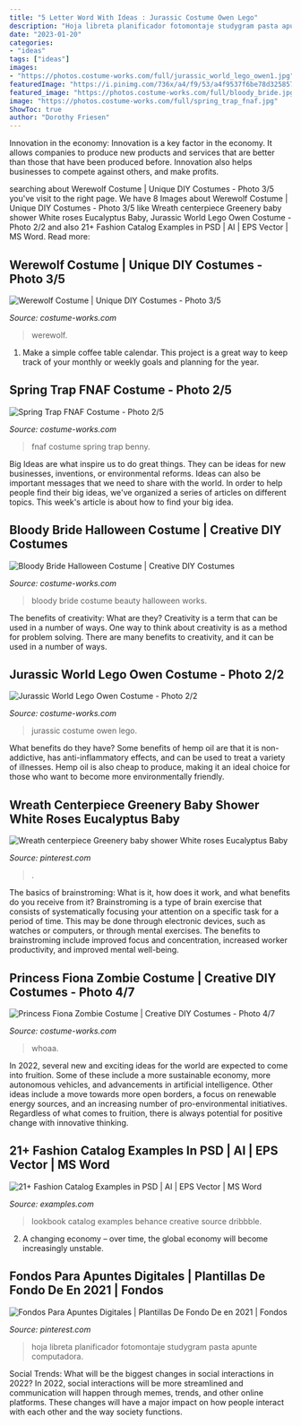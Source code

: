 ```yaml
---
title: "5 Letter Word With Ideas : Jurassic Costume Owen Lego"
description: "Hoja libreta planificador fotomontaje studygram pasta apunte computadora"
date: "2023-01-20"
categories:
- "ideas"
tags: ["ideas"]
images:
- "https://photos.costume-works.com/full/jurassic_world_lego_owen1.jpg"
featuredImage: "https://i.pinimg.com/736x/a4/f9/53/a4f9537f6be78d32585717d513be86b4.jpg"
featured_image: "https://photos.costume-works.com/full/bloody_bride.jpg"
image: "https://photos.costume-works.com/full/spring_trap_fnaf.jpg"
ShowToc: true
author: "Dorothy Friesen"
---
```



Innovation in the economy:
Innovation is a key factor in the economy. It allows companies to produce new products and services that are better than those that have been produced before. Innovation also helps businesses to compete against others, and make profits.

	

		
searching about Werewolf Costume | Unique DIY Costumes - Photo 3/5 you've visit to the right page. We have 8 Images about Werewolf Costume | Unique DIY Costumes - Photo 3/5 like Wreath centerpiece Greenery baby shower White roses Eucalyptus Baby, Jurassic World Lego Owen Costume - Photo 2/2 and also 21+ Fashion Catalog Examples in PSD | AI | EPS Vector | MS Word. Read more:
		
    
## Werewolf Costume | Unique DIY Costumes - Photo 3/5

<img loading=lazy src="https://photos.costume-works.com/full/werewolf46.jpg" onerror="this.onerror=null;this.src='https://tse2.mm.bing.net/th?id=OIP.ORYDy8Fex7N-q34UIkZWiAHaNK&amp;pid=15.1';" alt="Werewolf Costume | Unique DIY Costumes - Photo 3/5">

_Source: costume-works.com_

>werewolf. 

	

1. Make a simple coffee table calendar. This project is a great way to keep track of your monthly or weekly goals and planning for the year.

    
## Spring Trap FNAF Costume - Photo 2/5

<img loading=lazy src="https://photos.costume-works.com/full/spring_trap_fnaf.jpg" onerror="this.onerror=null;this.src='https://tse3.mm.bing.net/th?id=OIP.zmioSjEH7h4jrLuahMOuAQHaNG&amp;pid=15.1';" alt="Spring Trap FNAF Costume - Photo 2/5">

_Source: costume-works.com_

>fnaf costume spring trap benny. 

	

Big Ideas are what inspire us to do great things. They can be ideas for new businesses, inventions, or environmental reforms. Ideas can also be important messages that we need to share with the world. In order to help people find their big ideas, we've organized a series of articles on different topics. This week's article is about how to find your big idea.

    
## Bloody Bride Halloween Costume | Creative DIY Costumes

<img loading=lazy src="https://photos.costume-works.com/full/bloody_bride.jpg" onerror="this.onerror=null;this.src='https://tse1.mm.bing.net/th?id=OIP.Q0NWWISzsHps0F9oi5NbQQHaNK&amp;pid=15.1';" alt="Bloody Bride Halloween Costume | Creative DIY Costumes">

_Source: costume-works.com_

>bloody bride costume beauty halloween works. 

	

The benefits of creativity: What are they?
Creativity is a term that can be used in a number of ways. One way to think about creativity is as a method for problem solving. There are many benefits to creativity, and it can be used in a number of ways.

    
## Jurassic World Lego Owen Costume - Photo 2/2

<img loading=lazy src="https://photos.costume-works.com/full/jurassic_world_lego_owen1.jpg" onerror="this.onerror=null;this.src='https://tse2.mm.bing.net/th?id=OIP.keAxWVFfy44u-QiOmNwbDQHaJ3&amp;pid=15.1';" alt="Jurassic World Lego Owen Costume - Photo 2/2">

_Source: costume-works.com_

>jurassic costume owen lego. 

	

What benefits do they have?
Some benefits of hemp oil are that it is non-addictive, has anti-inflammatory effects, and can be used to treat a variety of illnesses. Hemp oil is also cheap to produce, making it an ideal choice for those who want to become more environmentally friendly.

    
## Wreath Centerpiece Greenery Baby Shower White Roses Eucalyptus Baby

<img loading=lazy src="https://i.pinimg.com/736x/0f/d7/d3/0fd7d3449748a212fceda92fe3f8d283.jpg" onerror="this.onerror=null;this.src='https://tse4.mm.bing.net/th?id=OIP.vJZ6bYuZ0QUJBVkg0dCrCQHaJ3&amp;pid=15.1';" alt="Wreath centerpiece Greenery baby shower White roses Eucalyptus Baby">

_Source: pinterest.com_

>. 

	

The basics of brainstroming: What is it, how does it work, and what benefits do you receive from it?
Brainstroming is a type of brain exercise that consists of systematically focusing your attention on a specific task for a period of time. This may be done through electronic devices, such as watches or computers, or through mental exercises. The benefits to brainstroming include improved focus and concentration, increased worker productivity, and improved mental well-being.

    
## Princess Fiona Zombie Costume | Creative DIY Costumes - Photo 4/7

<img loading=lazy src="https://photos.costume-works.com/full/princess_fiona_zombie5.jpg" onerror="this.onerror=null;this.src='https://tse4.mm.bing.net/th?id=OIP.BBkCZouNnmsz8lFNrBJVYgHaJ3&amp;pid=15.1';" alt="Princess Fiona Zombie Costume | Creative DIY Costumes - Photo 4/7">

_Source: costume-works.com_

>whoaa. 

	

In 2022, several new and exciting ideas for the world are expected to come into fruition. Some of these include a more sustainable economy, more autonomous vehicles, and advancements in artificial intelligence. Other ideas include a move towards more open borders, a focus on renewable energy sources, and an increasing number of pro-environmental initiatives. Regardless of what comes to fruition, there is always potential for positive change with innovative thinking.

    
## 21+ Fashion Catalog Examples In PSD | AI | EPS Vector | MS Word

<img loading=lazy src="https://images.examples.com/wp-content/uploads/2017/11/lookbook.png" onerror="this.onerror=null;this.src='https://tse2.mm.bing.net/th?id=OIP.UVZ-8Z8dHHSTm0m9J9_nvgHaFj&amp;pid=15.1';" alt="21+ Fashion Catalog Examples in PSD | AI | EPS Vector | MS Word">

_Source: examples.com_

>lookbook catalog examples behance creative source dribbble. 

	

2. A changing economy – over time, the global economy will become increasingly unstable.

    
## Fondos Para Apuntes Digitales | Plantillas De Fondo De En 2021 | Fondos

<img loading=lazy src="https://i.pinimg.com/736x/a4/f9/53/a4f9537f6be78d32585717d513be86b4.jpg" onerror="this.onerror=null;this.src='https://tse3.mm.bing.net/th?id=OIP.S8NrtXRl13RV8Rr71YRc2wAAAA&amp;pid=15.1';" alt="Fondos Para Apuntes Digitales | Plantillas De Fondo De en 2021 | Fondos">

_Source: pinterest.com_

>hoja libreta planificador fotomontaje studygram pasta apunte computadora. 

	

Social Trends: What will be the biggest changes in social interactions in 2022?
In 2022, social interactions will be more streamlined and communication will happen through memes, trends, and other online platforms. These changes will have a major impact on how people interact with each other and the way society functions.

